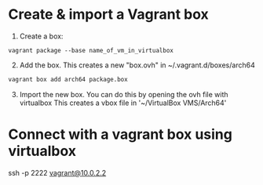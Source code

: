 # Create & import  a Vagrant box

1. Create a box:
```
vagrant package --base name_of_vm_in_virtualbox
```
2. Add the box. This creates a new "box.ovh" in ~/.vagrant.d/boxes/arch64
```sh
vagrant box add arch64 package.box
```
3. Import the new box. You can do this by opening the ovh file with virtualbox
   This creates a vbox file in '~/VirtualBox VMS/Arch64'

# Connect with a vagrant box using virtualbox
ssh -p 2222 vagrant@10.0.2.2